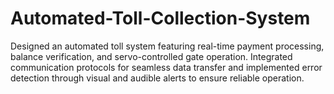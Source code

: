 # Automated-Toll-Collection-System
Designed an automated toll system featuring real-time payment processing, balance verification, and servo-controlled gate operation. Integrated communication protocols for seamless data transfer and implemented error detection through visual and audible alerts to ensure reliable operation.
